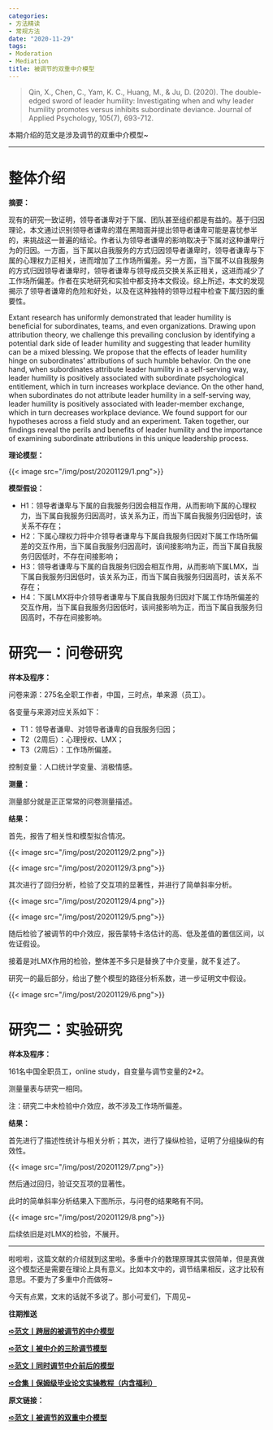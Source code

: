```yaml
---
categories:
- 方法精读
- 常规方法
date: "2020-11-29"
tags:
- Moderation
- Mediation
title: 被调节的双重中介模型
---
```

>Qin, X., Chen, C., Yam, K. C., Huang, M., & Ju, D. (2020). The double-edged sword of leader humility: Investigating when and why leader humility promotes versus inhibits subordinate deviance. Journal of Applied Psychology, 105(7), 693-712.

<!--more-->

本期介绍的范文是涉及调节的双重中介模型~

---

# **整体介绍**

**摘要：**

现有的研究一致证明，领导者谦卑对于下属、团队甚至组织都是有益的。基于归因理论，本文通过识别领导者谦卑的潜在黑暗面并提出领导者谦卑可能是喜忧参半的，来挑战这一普遍的结论。作者认为领导者谦卑的影响取决于下属对这种谦卑行为的归因。一方面，当下属以自我服务的方式归因领导者谦卑时，领导者谦卑与下属的心理权力正相关，进而增加了工作场所偏差。另一方面，当下属不以自我服务的方式归因领导者谦卑时，领导者谦卑与领导成员交换关系正相关，这进而减少了工作场所偏差。作者在实地研究和实验中都支持本文假设。综上所述，本文的发现揭示了领导者谦卑的危险和好处，以及在这种独特的领导过程中检查下属归因的重要性。

Extant research has uniformly demonstrated that leader humility is beneficial for subordinates, teams, and even organizations. Drawing upon attribution theory, we challenge this prevailing conclusion by identifying a potential dark side of leader humility and suggesting that leader humility can be a mixed blessing. We propose that the effects of leader humility hinge on subordinates’ attributions of such humble behavior. On the one hand, when subordinates attribute leader humility in a self-serving way, leader humility is positively associated with subordinate psychological entitlement, which in turn increases workplace deviance. On the other hand, when subordinates do not attribute leader humility in a self-serving way, leader humility is positively associated with leader-member exchange, which in turn decreases workplace deviance. We found support for our hypotheses across a field study and an experiment. Taken together, our findings reveal the perils and benefits of leader humility and the importance of examining subordinate attributions in this unique leadership process.

**理论模型：**

{{< image src="/img/post/20201129/1.png">}}

**模型假设：**

- H1：领导者谦卑与下属的自我服务归因会相互作用，从而影响下属的心理权力，当下属自我服务归因高时，该关系为正，而当下属自我服务归因低时，该关系不存在；
- H2：下属心理权力将中介领导者谦卑与下属自我服务归因对下属工作场所偏差的交互作用，当下属自我服务归因高时，该间接影响为正，而当下属自我服务归因低时，不存在间接影响；
- H3：领导者谦卑与下属的自我服务归因会相互作用，从而影响下属LMX，当下属自我服务归因低时，该关系为正，而当下属自我服务归因高时，该关系不存在；
- H4：下属LMX将中介领导者谦卑与下属自我服务归因对下属工作场所偏差的交互作用，当下属自我服务归因低时，该间接影响为正，而当下属自我服务归因高时，不存在间接影响。


# **研究一：问卷研究**

**样本及程序：**

问卷来源：275名全职工作者，中国，三时点，单来源（员工）。

各变量与来源对应关系如下：

- T1：领导者谦卑、对领导者谦卑的自我服务归因；
- T2（2周后）：心理授权、LMX；
- T3（2周后）：工作场所偏差。

控制变量：人口统计学变量、消极情感。

**测量：**

测量部分就是正正常常的问卷测量描述。

**结果：**

首先，报告了相关性和模型拟合情况。

{{< image src="/img/post/20201129/2.png">}}

{{< image src="/img/post/20201129/3.png">}}

其次进行了回归分析，检验了交互项的显著性，并进行了简单斜率分析。

{{< image src="/img/post/20201129/4.png">}}

{{< image src="/img/post/20201129/5.png">}}

随后检验了被调节的中介效应，报告蒙特卡洛估计的高、低及差值的置信区间，以佐证假设。

接着是对LMX作用的检验，整体差不多只是替换了中介变量，就不复述了。

研究一的最后部分，给出了整个模型的路径分析系数，进一步证明文中假设。

{{< image src="/img/post/20201129/6.png">}}

# **研究二：实验研究**

**样本及程序：**

161名中国全职员工，online study，自变量与调节变量的2*2。

测量量表与研究一相同。

注：研究二中未检验中介效应，故不涉及工作场所偏差。

**结果：**

首先进行了描述性统计与相关分析；其次，进行了操纵检验，证明了分组操纵的有效性。

{{< image src="/img/post/20201129/7.png">}}

然后通过回归，验证交互项的显著性。

此时的简单斜率分析结果入下图所示，与问卷的结果略有不同。

{{< image src="/img/post/20201129/8.png">}}

后续依旧是对LMX的检验，不展开。

---

啦啦啦，这篇文献的介绍就到这里啦。多重中介的数理原理其实很简单，但是真做这个模型还是需要在理论上具有意义。比如本文中的，调节结果相反，这才比较有意思。不要为了多重中介而做呀~



今天有点累，文末的话就不多说了。那小可爱们，下周见~



**往期推送**

**[➪范文丨跨层的被调节的中介模型](https://mp.weixin.qq.com/s?__biz=MzIwMDk1OTM2OQ==&mid=2247485569&idx=1&sn=03215c7b4977e0a05d49276a8db8b84c&chksm=96f47c67a183f5718ce8e47076fc2dda7a74e04b873b4581e45f97dba1bacf98fe83cf60fa9c&token=63758417&lang=zh_CN&scene=21#wechat_redirect)**

**[➪范文丨被中介的三阶调节模型](https://mp.weixin.qq.com/s?__biz=MzIwMDk1OTM2OQ==&mid=2247485685&idx=1&sn=8105590f688682b7f9c0ceaab71ee384&chksm=96f47c13a183f50562c3eb769695172464a0d5da5939ef7b1be50b5901eea5e7f010864e0331&token=993907874&lang=zh_CN&scene=21#wechat_redirect)**

**[➪范文丨同时调节中介前后的模型](https://mp.weixin.qq.com/s?__biz=MzIwMDk1OTM2OQ==&mid=2247485737&idx=1&sn=d4fceb03a0d0c4e827a43ee726307b42&chksm=96f47dcfa183f4d9bb2ed394d8ad0013c5da87d52068b105e9412ef9f074e37ab3e53e09a08d&token=698506762&lang=zh_CN#rd)**

**[➪合集丨保姆级毕业论文实操教程（内含福利）](https://mp.weixin.qq.com/s?__biz=MzIwMDk1OTM2OQ==&mid=2247485343&idx=1&sn=d99456fc386248f9ac26fdfddf5376c9&chksm=96f47379a183fa6f339773e5ae8442811954f233fb300afa67e3aef6f5c2bb36dbefc3c96bd2&token=491662985&lang=zh_CN&scene=21#wechat_redirect)**

**原文链接：**

**[➪范文丨被调节的双重中介模型](https://mp.weixin.qq.com/s?__biz=MzIwMDk1OTM2OQ==&mid=2247485713&idx=1&sn=ef4a2a2ffe951a42248d96fd6d970e43&chksm=96f47df7a183f4e172978aacd0fb7dc61ce498cd52997533350c2c15acc6486c0ef453493fff&token=993907874&lang=zh_CN&scene=21#wechat_redirect)**
